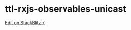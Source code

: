 # ttl-rxjs-observables-unicast

[Edit on StackBlitz ⚡️](https://stackblitz.com/edit/ttl-rxjs-observables-cold-osp9pb)